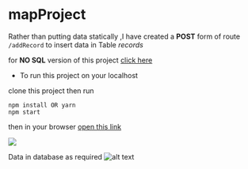 # mapProject

Rather than putting data statically ,I have created a **POST** form of route `/addRecord` to insert data in Table *records*

for **NO SQL** version of this project [click here](https://github.com/saurabh241930/mapProject/tree/5a7e015f72c83129fcdad6e1245887096da52ca3)

* To run this project on your localhost

clone this project then run

```
npm install OR yarn
npm start
```

then in your browser [open this link](http://localhost:4000/)

![](https://i.imgur.com/SM48q1S.gif)

Data in database as required
![alt text](https://i.imgur.com/uGpiBR5.png)



